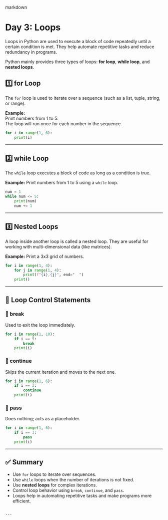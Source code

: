 markdown
# Day 3: Loops

Loops in Python are used to execute a block of code repeatedly until a certain condition is met. They help automate repetitive tasks and reduce redundancy in programs.  

Python mainly provides three types of loops: **for loop**, **while loop**, and **nested loops**.  


## 1️⃣ for Loop  
The `for` loop is used to iterate over a sequence (such as a list, tuple, string, or range).  

**Example:**  
Print numbers from 1 to 5.  
The loop will run once for each number in the sequence.  

```python
for i in range(1, 6):
    print(i)
````

---

## 2️⃣ while Loop

The `while` loop executes a block of code as long as a condition is true.

**Example:**
Print numbers from 1 to 5 using a `while` loop.

```python
num = 1
while num <= 5:
    print(num)
    num += 1
```

---

## 3️⃣ Nested Loops

A loop inside another loop is called a nested loop.
They are useful for working with multi-dimensional data (like matrices).

**Example:**
Print a 3x3 grid of numbers.

```python
for i in range(1, 4):
    for j in range(1, 4):
        print(f"{i},{j}", end="  ")
    print()
```

---

## 🔄 Loop Control Statements

### 🔹 break

Used to exit the loop immediately.

```python
for i in range(1, 10):
    if i == 5:
        break
    print(i)
```

### 🔹 continue

Skips the current iteration and moves to the next one.

```python
for i in range(1, 6):
    if i == 3:
        continue
    print(i)
```

### 🔹 pass

Does nothing; acts as a placeholder.

```python
for i in range(1, 6):
    if i == 3:
        pass
    print(i)
```

---

## ✅ Summary

* Use `for` loops to iterate over sequences.
* Use `while` loops when the number of iterations is not fixed.
* Use **nested loops** for complex iterations.
* Control loop behavior using `break`, `continue`, and `pass`.
* Loops help in automating repetitive tasks and make programs more efficient.

```

---
